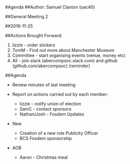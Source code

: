 #Agenda
##Author:
Samuel Claxton (sac40)

##General Meeting 2

##2016-11-25

##Actions Brought Forward:

1. lizzie - order stickers
2. TomM - Find out more about Manchester Museum
3. Committee - start organising events (venue, money etc)
4. All - join slack (abercompsoc.slack.com) and github (github.com/abercompsoc) (reminder) 

##Agenda

- Review minutes of last meeting
- Report on actions carried out by each member:
  - lizzie - notify union of election
  - SamC - contact sponsors
  - Nathan/Josh - Fosdem Updates

- New
  - Creation of a new role Publicity Officer
  - BCS Fosdem sponsorship

- AOB
  - Aaron - Christmas meal
